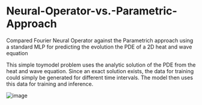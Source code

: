 # Neural-Operator-vs.-Parametric-Approach
Compared Fourier Neural Operator against the Parametrich approach using a standard MLP for predicting the evolution the PDE of a 2D heat and wave equation

This simple toymodel problem uses the analytic solution of the PDE from the heat and wave equation. Since an exact solution exists, the data for training could simply be generated for different time intervals. The model then uses this data for training and inference. 

![image](https://github.com/ybicke/Neural-Operator-vs.-Parametric-Approach/assets/80389002/51ff9aa0-40c1-47ff-8a00-8fa5a53a3647)

